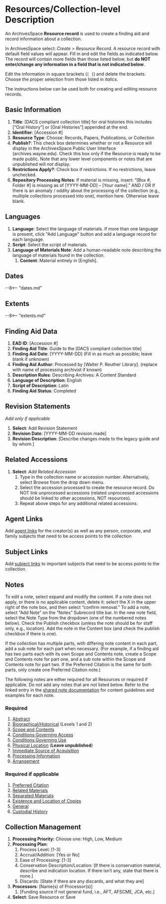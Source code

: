 # Resources/Collection-level Description
An ArchivesSpace **Resource record** is used to create a finding aid and record information about a collection. 

In ArchivesSpace select: *Create > Resource Record*. A resource record with default field values will appear. Fill in and edit the fields as indicated below. The record will contain more fields than those listed below, but **do NOT enter/change any information in a field that is not indicated below**. 

Edit the information in square brackets (`[ ]`) and delete the brackets. Choose the proper selection from those listed in *italics*.

The instructions below can be used both for creating and editing resource records.

## Basic Information
1.	**Title**: [DACS compliant collection title] for oral histories this includes [“Oral History”] or [Oral Histories”] appended at the end.
2.	**Identifier**: [Accession #]
3.	**Resource Type**: Choose: Records, Papers, Publications, or Collection
4.  **Publish?**: This check box determines whether or not a Resource will display in the ArchivesSpace Public User Interface (archives.wayne.edu). Check this box only if the Resource is ready to be made public. Note that any lower level components or notes that are unpublished will *not* display.
5.	**Restrictions Apply?**: Check box if restrictions. If no restrictions, leave unchecked.
6.	**Repository Processing Notes**: If material is missing, insert: “[Box #, Folder #] is missing as of [YYYY-MM-DD] – [Your name].” AND / OR If there is an anomaly / oddity about the processing of the collection (e.g., multiple collections processed into one), mention here. Otherwise leave blank.

## Languages
1.  **Language**: Select the language of materials. If more than one language is present, click "Add Language" button and add a language record for each language. 
2.  **Script**: Select the script of materials.
3.  **Language of Materials Note**: Add a human-readable note describing the language of materials found in the collection.
    1.  **Content**: Material entirely in [English]. 

## Dates

--8<-- "dates.md"

## Extents

--8<-- "extents.md"

## Finding Aid Data
1.	**EAD ID**: [Accession #]
2.	**Finding Aid Title**: Guide to the [DACS compliant collection title] 
3.	**Finding Aid Date**: [YYYY-MM-DD] (Fill in as much as possible; leave blank if unknown)
4.	**Finding Aid Author**: Processed by [Walter P. Reuther Library]. (replace with name of processing archivist if known)
5.	**Description Rules**: Describing Archives: A Content Standard
6.	**Language of Description**:  English
7.  **Script of Description**: Latin
7.	**Finding Aid Status**: Completed

## Revision Statements
*Add only if applicable*

1.	**Select**: Add Revision Statement
2.	**Revision Date**: [YYYY-MM-DD revision made] 
3.	**Revision Description**: [Describe changes made to the legacy guide and by whom.] 

## Related Accessions
1.	**Select**: *Add Related Accession*
    1. Type in the collection name or accession number. Alternatively, select Browse from the drop down menu.
    2. Select the accession processed to create the resource record. Do NOT link unprocessed accessions (related unprocessed accessions should be linked to other accessions, NOT resources).
    3. Repeat above steps for any additional related accessions.

## Agent Links
Add [agent links](../03_shared/03_03_agents_subjects.md#agents) for the creator(s) as well as any person, corporate, and family subjects that need to be access points to the collection

## Subject Links
Add [subject links](../03_shared/03_03_agents_subjects.md#subjects) to important subjects that need to be access points to the collection. 

## Notes
To edit a note, select expand and modify the content. If a note does not apply, or there is no applicable content, delete it: select the X in the upper right of the note box, and then select “confirm removal.” To add a note, select “Add Note” on the “Notes” Subrecord title bar. In the new note field, select the Note Type from the dropdown (one of the numbered notes below). Check the Publish checkbox (unless the note should be for staff only, e.g., location). Add the note in the Content box (and check the publish checkbox if there is one).

If the collection has multiple parts, with differing note content in each part, add a sub note for each part when necessary. (For example, if a finding aid has two parts each with its own Scope and Contents note, create a Scope and Contents note for part one, and a sub note within the Scope and Contents note for part two. If the Preferred Citation is the same for both parts, only create one Preferred Citation note.)

The following notes are either required for all Resources or required if applicable. Do not add any notes that are not listed below. Refer to the linked entry in the [shared note documentation](../03_shared/03_04_notes.md) for content guidelines and examples for each note.

### Required

1. [Abstract](../03_shared/03_04_notes.md#abstract)
2. [Biographical/Historical](../03_shared/03_04_notes.md#biographicalhistorical) (Levels 1 and 2)
3. [Scope and Contents](../03_shared/03_04_notes.md#scope-and-contents)
4. [Conditions Governing Access](../03_shared/03_04_notes.md#conditions-governing-access)
5. [Conditions Governing Use](../03_shared/03_04_notes.md#conditions-governing-use)
6. [Physical Location](../03_shared/03_04_notes.md#physical-location) (**Leave unpublished**)
7. [Immediate Source of Acquisition](../03_shared/03_04_notes.md#immediate-source-of-acquisition)
8. [Processing Information](../03_shared/03_04_notes.md#processing-information)
9. [Arrangement](../03_shared/03_04_notes.md#arrangement)

### Required if applicable

1. [Preferred Citation](../03_shared/03_04_notes.md#preferred-citation)
2. [Related Materials](../03_shared/03_04_notes.md#related-materials)
3. [Separated Materials](../03_shared/03_04_notes.md#separated-materials)
4. [Existence and Location of Copies](../03_shared/03_04_notes.md#existence-and-location-of-copies)
5. [General](../03_shared/03_04_notes.md#general)
6. [Custodial History](../03_shared/03_04_notes.md#custodial-history)

## Collection Management

1.	**Processing Priority:** Choose one: High, Low, Medium
2.	**Processing Plan**: 
    1. Process Level: [1-3]
    2. Accrual/Addition: [Yes or No]
    3. Ease of Processing: [1-3]
    4. Conservation Description/Location: [If there is conservation material, describe and indication location. If there isn’t any, state that there is none.]
    5. Discards: [State if there are any discards, and what they are]
3.	**Processors**: [Name(s) of Processor(s)]
    1. [Funding source if not general fund, i.e., AFT, AFSCME, JCA, etc.]
4. **Select**: Save Resource or Save